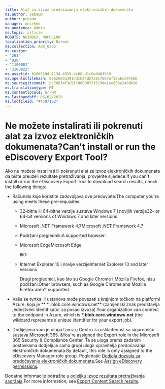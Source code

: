 ```yaml
---
title: Alat za izvoz predočavanja elektroničkih dokumenata
ms.author: pebaum
author: pebaum
manager: mnirkhe
ms.audience: Admin
ms.topic: article
ROBOTS: NOINDEX, NOFOLLOW
localization_priority: Normal
ms.collection: Adm_O365
ms.custom:
- "263"
- "928"
- "1100001"
- "3100022"
ms.assetid: b16d310d-1134-4959-be68-d1c0ad463930
ms.openlocfilehash: 6352603a391ddcb44d2728c7587bf15a6cd97ebb
ms.sourcegitcommit: bc7d6f4f3c9f7060d073f5130e1ec856e248d020
ms.translationtype: MT
ms.contentlocale: hr-HR
ms.lasthandoff: 06/02/2020
ms.locfileid: "44507162"
---
```

# <a name="cant-install-or-run-the-ediscovery-export-tool"></a><span data-ttu-id="f154c-102">Ne možete instalirati ili pokrenuti alat za izvoz elektroničkih dokumenata?</span><span class="sxs-lookup"><span data-stu-id="f154c-102">Can't install or run the eDiscovery Export Tool?</span></span>

<span data-ttu-id="f154c-103">Ako ne možete instalirati ili pokrenuti alat za izvoz elektroničkih dokumenata da biste preuzeli rezultate pretraživanja, provjerite sljedeće:</span><span class="sxs-lookup"><span data-stu-id="f154c-103">If you can't install or run the eDiscovery Export Tool to download search results, check the following things:</span></span>
  
- <span data-ttu-id="f154c-104">Računalo koje koristite zadovoljava ove preduvjete:</span><span class="sxs-lookup"><span data-stu-id="f154c-104">The computer you're using meets these pre-requisites:</span></span>

  - <span data-ttu-id="f154c-105">32-bitne ili 64-bitne verzije sustava Windows 7 i novijih verzija</span><span class="sxs-lookup"><span data-stu-id="f154c-105">32- or 64-bit versions of Windows 7 and later versions</span></span>

  - <span data-ttu-id="f154c-106">Microsoft .NET Framework 4,7</span><span class="sxs-lookup"><span data-stu-id="f154c-106">Microsoft .NET Framework 4.7</span></span>

  - <span data-ttu-id="f154c-107">Podržani preglednik:</span><span class="sxs-lookup"><span data-stu-id="f154c-107">A supported browser:</span></span>

  - <span data-ttu-id="f154c-108">Microsoft Edge</span><span class="sxs-lookup"><span data-stu-id="f154c-108">Microsoft Edge</span></span>

    <span data-ttu-id="f154c-109">Ili</span><span class="sxs-lookup"><span data-stu-id="f154c-109">Or</span></span>

  - <span data-ttu-id="f154c-110">Internet Explorer 10 i novije verzije</span><span class="sxs-lookup"><span data-stu-id="f154c-110">Internet Explorer 10 and later versions</span></span>

    <span data-ttu-id="f154c-111">Drugi preglednici, kao što su Google Chrome i Mozilla Firefox, nisu podržani.</span><span class="sxs-lookup"><span data-stu-id="f154c-111">Other browsers, such as Google Chrome and Mozilla Firefox aren't supported.</span></span>

- <span data-ttu-id="f154c-112">Vaša se tvrtka ili ustanova može povezati s krajnjom točkom na platformi Azure, koja je \*\* \* .blob.core.windows.net\*\* (zamjenski znak predstavlja jedinstveni identifikator za posao izvoza).</span><span class="sxs-lookup"><span data-stu-id="f154c-112">Your organization can connect to the endpoint in Azure, which is **\*.blob.core.windows.net** (the wildcard represents a unique identifier for your export job).</span></span>

- <span data-ttu-id="f154c-113">Dodijeljena vam je uloga Izvoz u Centru za usklađenost sa sigurnošću sustava Microsoft 365. &amp;</span><span class="sxs-lookup"><span data-stu-id="f154c-113">You're assigned the Export role in the Microsoft 365 Security &amp; Compliance Center.</span></span> <span data-ttu-id="f154c-114">Ta se uloga prema zadanim postavkama dodjeljuje samo grupi uloga upravitelja predočavanja elektroničkih dokumenata.</span><span class="sxs-lookup"><span data-stu-id="f154c-114">By default, this role is only assigned to the eDiscovery Manager role group.</span></span> <span data-ttu-id="f154c-115">Pogledajte [Dodjela dozvola za predočavanje elektroničkih dokumenata](https://docs.microsoft.com/microsoft-365/compliance/assign-ediscovery-permissions).</span><span class="sxs-lookup"><span data-stu-id="f154c-115">See [Assign eDiscovery permissions](https://docs.microsoft.com/microsoft-365/compliance/assign-ediscovery-permissions).</span></span>

<span data-ttu-id="f154c-116">Dodatne informacije potražite [u odjeljku Izvoz rezultata pretraživanja sadržaja](https://docs.microsoft.com/microsoft-365/compliance/export-search-results).</span><span class="sxs-lookup"><span data-stu-id="f154c-116">For more information, see [Export Content Search results](https://docs.microsoft.com/microsoft-365/compliance/export-search-results).</span></span>
  